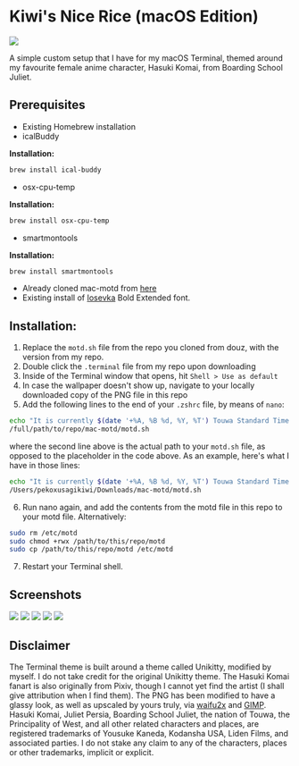 # Kiwi's Nice Rice (macOS Edition)
![](https://i.ibb.co/r3NfGXm/Untitled-22.png)

A simple custom setup that I have for my macOS Terminal, themed around my favourite female anime character, Hasuki Komai, from Boarding School Juliet.



## Prerequisites
* Existing Homebrew installation
* icalBuddy
  
**Installation:**

```zsh
brew install ical-buddy
```
* osx-cpu-temp
  
**Installation:**

```zsh
brew install osx-cpu-temp
```

* smartmontools

**Installation:**

```zsh
brew install smartmontools
```

* Already cloned mac-motd from [here](https://github.com/douz/mac-motd)
* Existing install of [Iosevka](https://github.com/be5invis/Iosevka) Bold Extended font.


## Installation:
1. Replace the `motd.sh` file from the repo you cloned from douz, with the version from my repo.
2. Double click the `.terminal` file from my repo upon downloading
3. Inside of the Terminal window that opens, hit `Shell > Use as default`
4. In case the wallpaper doesn't show up, navigate to your locally downloaded copy of the PNG file in this repo
5. Add the following lines to the end of your `.zshrc` file, by means of `nano`:
```zsh
echo "It is currently $(date '+%A, %B %d, %Y, %T') Touwa Standard Time."
/full/path/to/repo/mac-motd/motd.sh
```
where the second line above is the actual path to your `motd.sh` file, as opposed to the placeholder in the code above.
As an example, here's what I have in those lines:
```zsh
echo "It is currently $(date '+%A, %B %d, %Y, %T') Touwa Standard Time."
/Users/pekoxusagikiwi/Downloads/mac-motd/motd.sh
```
6. Run nano again, and add the contents from the motd file in this repo to your motd file. Alternatively:
```zsh
sudo rm /etc/motd
sudo chmod +rwx /path/to/this/repo/motd
sudo cp /path/to/this/repo/motd /etc/motd
```
7. Restart your Terminal shell.

## Screenshots
![](https://i.ibb.co/r3NfGXm/Untitled-22.png)
![](https://i.ibb.co/Gn6FQgh/Untitled-24.png)
![](https://i.ibb.co/xMBGp13/Untitled-26.png)
![](https://i.ibb.co/m6kFV7q/Untitled-32.png)
![](https://i.ibb.co/FX3mn7W/Untitled-34.png)

## Disclaimer
The Terminal theme is built around a theme called Unikitty, modified by myself. I do not take credit for the original Unikitty theme. The Hasuki Komai fanart is also originally from Pixiv, though I cannot yet find the artist (I shall give attribution when I find them). The PNG has been modified to have a glassy look, as well as upscaled by yours truly, via [waifu2x](https://waifu2x.udp.jp) and [GIMP](https://www.gimp.org). Hasuki Komai, Juliet Persia, Boarding School Juliet, the nation of Touwa, the Principality of West, and all other related characters and places, are registered trademarks of Yousuke Kaneda, Kodansha USA, Liden Films, and associated parties. I do not stake any claim to any of the characters, places or other trademarks, implicit or explicit.













